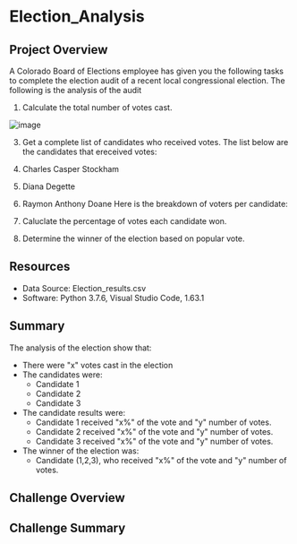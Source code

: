 # Election_Analysis
## Project Overview
A Colorado Board of Elections employee has given you the following tasks to complete the election audit of a recent local congressional election. The following is the analysis of the audit
1. Calculate the total number of votes cast.

![image](https://user-images.githubusercontent.com/94253815/145690632-9edc75aa-88ea-4569-a844-8ea2f8fe519a.png)


3. Get a complete list of candidates who received votes.
The list below are the candidates that ereceived votes:
1. Charles Casper Stockham
2. Diana Degette
3. Raymon Anthony Doane
Here is the breakdown of voters per candidate:



6. Caluclate the percentage of votes each candidate won.
7. Determine the winner of the election based on popular vote.

## Resources
 - Data Source: Election_results.csv
 - Software: Python 3.7.6, Visual Studio Code,  1.63.1
## Summary
The analysis of the election show that:
 - There were "x" votes cast in the election
 - The candidates were:
    - Candidate 1
    - Candidate 2
    - Candidate 3
- The candidate results were:
    - Candidate 1 received "x%" of the vote and "y" number of votes.
    - Candidate 2 received "x%" of the vote and "y" number of votes.
    - Candidate 3 received "x%" of the vote and "y" number of votes.
- The winner of the election was:
    - Candidate (1,2,3), who received "x%" of the vote and "y" number of votes.


## Challenge Overview
## Challenge Summary
